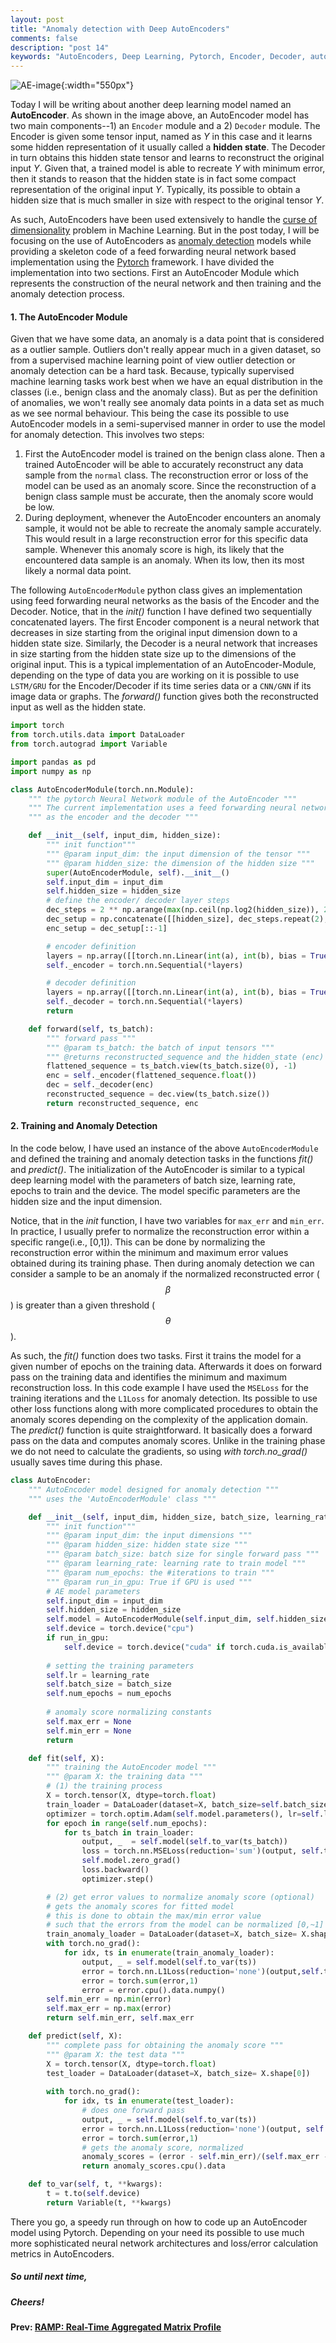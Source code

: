 ```yaml
---
layout: post
title: "Anomaly detection with Deep AutoEncoders"
comments: false
description: "post 14"
keywords: "AutoEncoders, Deep Learning, Pytorch, Encoder, Decoder, autoencoder, deep learning, implementation"
---
```


![AE-image]({{site.url}}/material/2020/post_14/AE.jpeg){:width="550px"}
<br>

Today I will be writing about another deep learning model named an **AutoEncoder**. As shown in the image above, an AutoEncoder model has two main components--1) an `Encoder` module and a 2) `Decoder` module. The Encoder is given some tensor input, named as _Y_ in this case and it learns some hidden representation of it usually called a **hidden state**. The Decoder in turn obtains this hidden state tensor and learns to reconstruct the original input _Y_. Given that, a trained model is able to recreate _Y_ with minimum error, then it stands to reason that the hidden state is in fact some compact representation of the original input _Y_. Typically, its possible to obtain a hidden size that is much smaller in size with respect to the original tensor _Y_. 

As such, AutoEncoders have been used extensively to handle the [curse of dimensionality](https://towardsdatascience.com/the-curse-of-dimensionality-50dc6e49aa1e) problem in Machine Learning. But in the post today, I will be focusing on the use of AutoEncoders as [anomaly detection](https://en.wikipedia.org/wiki/Anomaly_detection) models while providing a skeleton code of a feed forwarding neural network based implementation using the [Pytorch](https://pytorch.org) framework. I have divided the implementation into two sections. First an AutoEncoder Module which represents the construction of the neural network and then training and the anomaly detection process.

#### 1. The AutoEncoder Module 

Given that we have some data, an anomaly is a data point that is considered as a outlier sample. Outliers don't really appear much in a given dataset, so from a supervised machine learning point of view outlier detection or anomaly detection can be a hard task. Because, typically supervised machine learning tasks work best when we have an equal distribution in the classes (i.e., benign class and the anomaly class). But as per the definition of anomalies, we won't really see anomaly data points in a data set as much as we see normal behaviour. This being the case its possible to use AutoEncoder models in a semi-supervised manner in order to use the model for anomaly detection. This involves two steps:

1. First the AutoEncoder model is trained on the benign class alone. Then a trained AutoEncoder will be able to accurately reconstruct any data sample from the `normal` class. The reconstruction error or loss of the model can be used as an anomaly score. Since the reconstruction of a benign class sample  must be accurate, then the anomaly score would be low.
2. During deployment, whenever the AutoEncoder encounters an anomaly sample, it would not be able to recreate the anomaly sample accurately. This would result in a large reconstruction error for this specific data sample. Whenever this anomaly score is high, its likely that the encountered data sample is an anomaly. When its low, then its most likely a normal data point.

The following `AutoEncoderModule` python class gives an implementation using feed forwarding neural networks as the basis of the Encoder and the Decoder. Notice, that in the _init()_ function I have defined two sequentially concatenated layers. The first Encoder component is a neural network that decreases in size starting from the original input dimension down to a hidden state size. Similarly, the Decoder is a neural network that increases in size starting from the hidden state size up to the dimensions of the original input. This is a typical implementation of an AutoEncoder-Module, depending on the type of data you are working on it is possible to use `LSTM/GRU` for the Encoder/Decoder if its time series data or a `CNN/GNN` if its image data or graphs. The _forward()_ function gives both the reconstructed input as well as the hidden state.


```python
import torch
from torch.utils.data import DataLoader 
from torch.autograd import Variable

import pandas as pd
import numpy as np

class AutoEncoderModule(torch.nn.Module):
    """ the pytorch Neural Network module of the AutoEncoder """
    """ The current implementation uses a feed forwarding neural network """
    """ as the encoder and the decoder """

    def __init__(self, input_dim, hidden_size):
        """ init function"""
        """ @param input_dim: the input dimension of the tensor """
        """ @param hidden_size: the dimension of the hidden size """
        super(AutoEncoderModule, self).__init__()
        self.input_dim = input_dim
        self.hidden_size = hidden_size
        # define the encoder/ decoder layer steps
        dec_steps = 2 ** np.arange(max(np.ceil(np.log2(hidden_size)), 2), np.log2(input_dim))
        dec_setup = np.concatenate([[hidden_size], dec_steps.repeat(2), [input_dim]])
        enc_setup = dec_setup[::-1]

        # encoder definition
        layers = np.array([[torch.nn.Linear(int(a), int(b), bias = True)] for a, b in enc_setup.reshape(-1, 2)]).flatten()[:-1]
        self._encoder = torch.nn.Sequential(*layers)

        # decoder definition
        layers = np.array([[torch.nn.Linear(int(a), int(b), bias = True)] for a, b in dec_setup.reshape(-1, 2)]).flatten()[1:]
        self._decoder = torch.nn.Sequential(*layers)
        return

    def forward(self, ts_batch):
        """ forward pass """
        """ @param ts_batch: the batch of input tensors """
        """ @returns reconstructed_sequence and the hidden_state (enc) """
        flattened_sequence = ts_batch.view(ts_batch.size(0), -1)
        enc = self._encoder(flattened_sequence.float())
        dec = self._decoder(enc)
        reconstructed_sequence = dec.view(ts_batch.size())
        return reconstructed_sequence, enc
```

#### 2. Training and Anomaly Detection

In the code below, I have used an instance of the above `AutoEncoderModule` and defined the training and anomaly detection tasks in the functions _fit()_ and _predict()_.
The initialization of the AutoEncoder is similar to a typical deep learning model with the parameters of batch size, learning rate, epochs to train and the device. The model specific parameters are the hidden size and the input dimension. 

Notice, that in the _init_ function, I have two variables for `max_err` and `min_err`. In practice, I usually prefer to normalize the reconstruction error within a specific range(i.e., [0,1]). This can be done by normalizing the reconstruction error within the minimum and maximum error values obtained during its training phase. Then during anomaly detection we can consider a sample to be an anomaly if the normalized reconstructed error ($$\beta$$) is greater than a given threshold ($$\theta$$). 

As such, the _fit()_ function does two tasks. First it trains the model for a given number of epochs on the training data. Afterwards it does on forward pass on the training data and identifies the minimum and maximum reconstruction loss. In this code example I have used the `MSELoss` for the training iterations and the `L1Loss` for anomaly detection. Its possible to use other loss functions along with more complicated procedures to obtain the anomaly scores depending on the complexity of the application domain. The _predict()_ function is quite straightforward. It basically does a forward pass on the data and computes anomaly scores. Unlike in the training phase we do not need to calculate the gradients, so using _with torch.no_grad()_ usually saves time during this phase.

```python
class AutoEncoder:
    """ AutoEncoder model designed for anomaly detection """
    """ uses the 'AutoEncoderModule' class """

    def __init__(self, input_dim, hidden_size, batch_size, learning_rate=0.01, num_epochs=100, run_in_gpu=True):
        """ init function"""
        """ @param input_dim: the input dimensions """
        """ @param hidden_size: hidden state size """
        """ @param batch_size: batch size for single forward pass """
        """ @param learning_rate: learning rate to train model """
        """ @param num_epochs: the #iterations to train """
        """ @param run_in_gpu: True if GPU is used """
        # AE model parameters
        self.input_dim = input_dim
        self.hidden_size = hidden_size
        self.model = AutoEncoderModule(self.input_dim, self.hidden_size, self.device)
        self.device = torch.device("cpu")
        if run_in_gpu:
            self.device = torch.device("cuda" if torch.cuda.is_available() else "cpu")
        
        # setting the training parameters
        self.lr = learning_rate
        self.batch_size = batch_size
        self.num_epochs = num_epochs
        
        # anomaly score normalizing constants
        self.max_err = None
        self.min_err = None
        return

    def fit(self, X):
        """ training the AutoEncoder model """
        """ @param X: the training data """
        # (1) the training process
        X = torch.tensor(X, dtype=torch.float)
        train_loader = DataLoader(dataset=X, batch_size=self.batch_size, drop_last=True, shuffle = True, pin_memory=True)
        optimizer = torch.optim.Adam(self.model.parameters(), lr=self.lr)
        for epoch in range(self.num_epochs):
            for ts_batch in train_loader:
                output, _  = self.model(self.to_var(ts_batch))
                loss = torch.nn.MSELoss(reduction='sum')(output, self.to_var(ts_batch.float()))
                self.model.zero_grad()
                loss.backward()
                optimizer.step()

        # (2) get error values to normalize anomaly score (optional)
        # gets the anomaly scores for fitted model
        # this is done to obtain the max/min error value
        # such that the errors from the model can be normalized [0,~1]
        train_anomaly_loader = DataLoader(dataset=X, batch_size= X.shape[0])
        with torch.no_grad():
            for idx, ts in enumerate(train_anomaly_loader):
                output, _ = self.model(self.to_var(ts))
                error = torch.nn.L1Loss(reduction='none')(output,self.to_var(ts.float()))
                error = torch.sum(error,1)
                error = error.cpu().data.numpy()
        self.min_err = np.min(error)
        self.max_err = np.max(error)   
        return self.min_err, self.max_err

    def predict(self, X):
        """ complete pass for obtaining the anomaly score """
        """ @param X: the test data """
        X = torch.tensor(X, dtype=torch.float)
        test_loader = DataLoader(dataset=X, batch_size= X.shape[0])
        
        with torch.no_grad():
            for idx, ts in enumerate(test_loader):     
                # does one forward pass
                output, _ = self.model(self.to_var(ts))
                error = torch.nn.L1Loss(reduction='none')(output, self.to_var(ts.float()))
                error = torch.sum(error,1)
                # gets the anomaly score, normalized
                anomaly_scores = (error - self.min_err)/(self.max_err - self.min_err)
                return anomaly_scores.cpu().data

    def to_var(self, t, **kwargs):
        t = t.to(self.device)
        return Variable(t, **kwargs)
```

There you go, a speedy run through on how to code up an AutoEncoder model using Pytorch. Depending on your need its possible to use much more sophisticated neural network architectures and loss/error calculation metrics in AutoEncoders.

##### So until next time,
##### Cheers!

**Prev: [RAMP: Real-Time Aggregated Matrix Profile]({{site.url}}/2020/ramp/)**